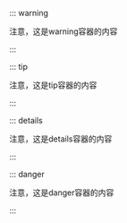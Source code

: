 ::: warning

注意，这是warning容器的内容

:::

::: tip

注意，这是tip容器的内容

:::

::: details

注意，这是details容器的内容

:::

::: danger

注意，这是danger容器的内容

:::
